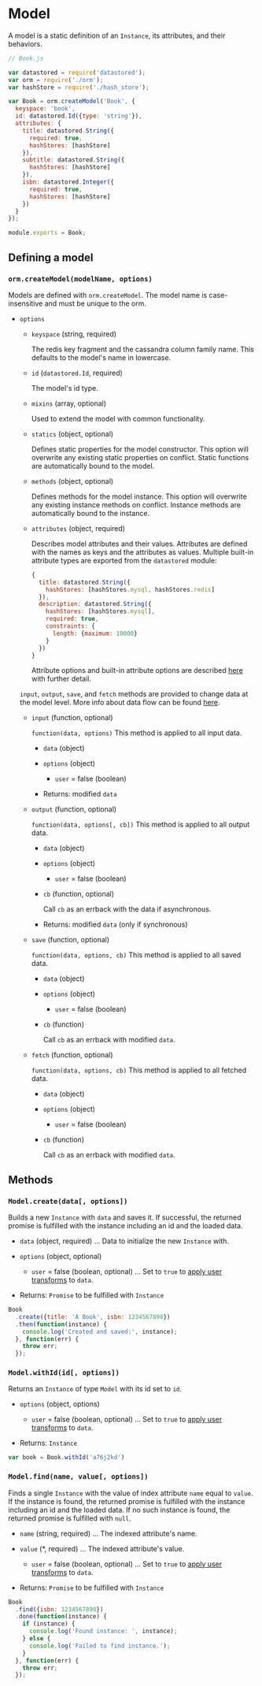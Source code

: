 Model
=====

A model is a static definition of an `Instance`, its attributes, and their behaviors.

```js
// Book.js

var datastored = require('datastored');
var orm = require('./orm');
var hashStore = require('./hash_store');

var Book = orm.createModel('Book', {
  keyspace: 'book',
  id: datastored.Id({type: 'string'}),
  attributes: {
    title: datastored.String({
      required: true,
      hashStores: [hashStore]
    }),
    subtitle: datastored.String({
      hashStores: [hashStore]
    }),
    isbn: datastored.Integer({
      required: true,
      hashStores: [hashStore]
    })
  }
});

module.exports = Book;
```

## Defining a model

### `orm.createModel(modelName, options)`

Models are defined with `orm.createModel`. The model name is case-insensitive and must be unique to the orm.

- `options`

  - `keyspace` (string, required)

    The redis key fragment and the cassandra column family name. This defaults to the model's name in lowercase.

  - `id` (`datastored.Id`, required)

    The model's id type.

  - `mixins` (array, optional)

    Used to extend the model with common functionality.

  - `statics` (object, optional)

    Defines static properties for the model constructor. This option will overwrite any existing static properties on conflict. Static functions are automatically bound to the model.

  - `methods` (object, optional)

    Defines methods for the model instance. This option will overwrite any existing instance methods on conflict. Instance methods are automatically bound to the instance.

  - `attributes` (object, required)

    Describes model attributes and their values. Attributes are defined with the names as keys and the attributes as values. Multiple built-in attribute types are exported from the `datastored` module:

    ```js
    {
      title: datastored.String({
        hashStores: [hashStores.mysql, hashStores.redis]
      }),
      description: datastored.String({
        hashStores: [hashStores.mysql],
        required: true,
        constraints: {
          length: {maximum: 10000}
        }
      })
    }
    ```

    Attribute options and built-in attribute options are described [here](attributes.md) with further detail.

  `input`, `output`, `save`, and `fetch` methods are provided to change data at the model level. More info about data flow can be found [here](data_flow.md).

  - `input` (function, optional)

    `function(data, options)`
    This method is applied to all input data.

    - `data` (object)
    - `options` (object)
      - `user` = false (boolean)

    - Returns: modified `data`

  - `output` (function, optional)

    `function(data, options[, cb])`
    This method is applied to all output data.

    - `data` (object)
    - `options` (object)
      - `user` = false (boolean)
    - `cb` (function, optional)

      Call `cb` as an errback with the data if asynchronous.

    - Returns: modified `data` (only if synchronous)

  - `save` (function, optional)

    `function(data, options, cb)`
    This method is applied to all saved data.

    - `data` (object)
    - `options` (object)
      - `user` = false (boolean)
    - `cb` (function)

      Call `cb` as an errback with modified `data`.

  - `fetch` (function, optional)

    `function(data, options, cb)`
    This method is applied to all fetched data.

    - `data` (object)
    - `options` (object)
      - `user` = false (boolean)
    - `cb` (function)

      Call `cb` as an errback with modified `data`.

## Methods

### `Model.create(data[, options])`

Builds a new `Instance` with `data` and saves it. If successful, the returned promise is fulfilled with the instance including an id and the loaded data.

- `data` (object, required) ... Data to initialize the new `Instance` with.
- `options` (object, optional)
  - `user` = false (boolean, optional) ... Set to `true` to [apply user transforms](security.md) to `data`.

- Returns: `Promise` to be fulfilled with `Instance`

```js
Book
  .create({title: 'A Book', isbn: 1234567890})
  .then(function(instance) {
    console.log('Created and saved:', instance);
  }, function(err) {
    throw err;
  });
```

### `Model.withId(id[, options])`

Returns an `Instance` of type `Model` with its id set to `id`.

- `options` (object, options)
  - `user` = false (boolean, optional) ... Set to `true` to [apply user transforms](security.md) to `data`.

- Returns: `Instance`

```js
var book = Book.withId('a76j2kd')
```

### `Model.find(name, value[, options])`

Finds a single `Instance` with the value of index attribute `name` equal to `value`. If the instance is found, the returned promise is fulfilled with the instance including an id and the loaded data. If no such instance is found, the returned promise is fulfilled with `null`.

- `name` (string, required) ... The indexed attribute's name.
- `value` (*, required) ... The indexed attribute's value.
  - `user` = false (boolean, optional) ... Set to `true` to [apply user transforms](security.md) to `data`.

- Returns: `Promise` to be fulfilled with `Instance`

```js
Book
  .find({isbn: 1234567890})
  .done(function(instance) {
    if (instance) {
      console.log('Found instance: ', instance);
    } else {
      console.log('Failed to find instance.');
    }
  }, function(err) {
    throw err;
  });
```
